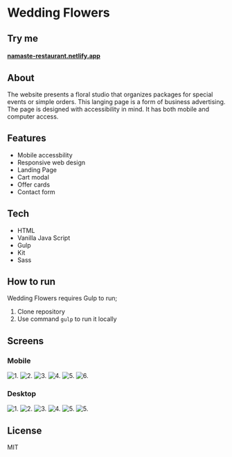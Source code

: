 
# Wedding Flowers


## Try me
#### [namaste-restaurant.netlify.app](namaste-restaurant.netlify.app)

## About
The website presents a floral studio that organizes packages for special events or simple orders. This langing page is a form of business advertising. The page is designed with accessibility in mind. It has both mobile and computer access.

## Features
- Mobile accessbility
- Responsive web design
- Landing Page
- Cart modal
- Offer cards
- Contact form

## Tech
- HTML 
- Vanilla Java Script
- Gulp
- Kit
- Sass

## How to run
Wedding Flowers requires Gulp to run; 
1. Clone repository
2. Use command ``gulp`` to run it locally

## Screens

### Mobile
 ![1.](docs/mobile-start.png)
 ![2.](docs/mobile-about.png)
 ![3.](docs/mobile-offers.png)
 ![4.](docs/mobile-offers2.png)
 ![5.](docs/mobile-contact.png)
 ![6.](docs/mobile-footer.png)

### Desktop
![1.](docs/desktop-start.png)
![2.](docs/desktop-about.png)
![3.](docs/desktop-hero.png)
![4.](docs/desktop-offers.png)
![5.](docs/desktop-form.png)
![5.](docs/desktop-footer.png)

## License
MIT
